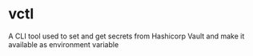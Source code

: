 # vctl
A CLI tool used to set and get secrets from Hashicorp Vault and make it available as environment variable
